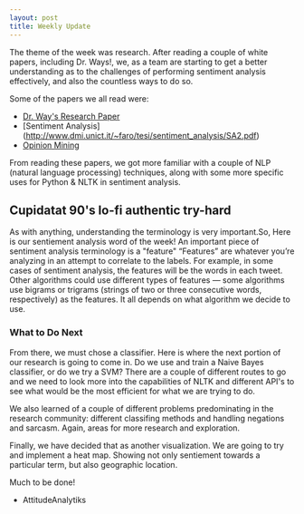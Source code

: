 ```yaml
---
layout: post
title: Weekly Update
---
```


The theme of the week was research. After reading a couple of white papers, including Dr. Ways!, we, as a team are starting to get
a better understanding as to the challenges of performing sentiment analysis effectively, and also the countless ways to do so. 

Some of the papers we all read were: 
* [Dr. Way's Research Paper](http://www.csc.villanova.edu/~tway/publications/IKE7710_Carpenter_Way.pdf)
* [Sentiment Analysis] (http://www.dmi.unict.it/~faro/tesi/sentiment_analysis/SA2.pdf)
* [Opinion Mining](http://kaikuehne.github.io/war/Pak%20and%20Paroubek%20(2010).%20Twitter%20as%20a%20Corpus%20for%20Sentiment%20Analysis%20and%20Opinion%20Mining.pdf)

From reading these papers, we got more familiar with a couple of NLP (natural language processing) techniques, along with 
some more specific uses for Python & NLTK in sentiment analysis. 
 
 ## Cupidatat 90's lo-fi authentic try-hard
 As with anything, understanding the terminology is very important.So, Here is our sentiement analysis word of the week!
 An important piece of sentiment analysis terminology is a "feature" 
“Features” are whatever you’re analyzing in an
 attempt to correlate to the labels. For example, in some cases of sentiment analysis, the features will be the words in each 
 tweet. Other algorithms could use different types of features — some algorithms use bigrams or trigrams 
 (strings of two or three consecutive words, respectively) as the features. It all depends on what algorithm we decide to use.
 
 ### What to Do Next
 From there, we must chose a classifier. Here is where the next portion of our research is going to come in.
 Do we use and train a Naive Bayes classifier, or do we try a SVM? There are a couple of different routes to go and we need to look more into the capabilities of NLTK and different API's
 to see what would be the most efficient for what we are trying to do. 
 
 We also learned of a couple of different problems predominating in the research community: different classifing methods and handling negations and sarcasm. Again, areas for more research and exploration. 
 
 Finally, we have decided that as another visualization. We are going to try and implement a heat map. Showing not only sentiement towards a particular term, but also geographic location.
 
 
 Much to be done!
 - AttitudeAnalytiks
 




